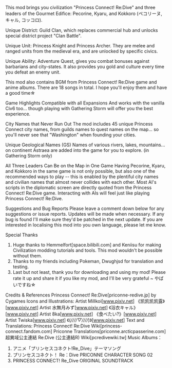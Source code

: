 This mod brings you civilization "Princess Connect! Re:Dive" and three leaders of the Gourmet Edifice: Pecorine, Kyaru, and Kokkoro (ペコリーヌ, キャル, コッコロ).

Unique District: Guild Clan, which replaces commercial hub and unlocks special district project "Clan Battle".

Unique Unit: Princess Knight and Princess Archer. They are melee and ranged units from the medieval era, and are unlocked by specific civics.

Unique Ability: Adventure Quest, gives you combat bonuses against barbarians and city-states. It also provides you gold and culture every time you defeat an enemy unit.

This mod also contains BGM from Princess Connect! Re:Dive game and anime albums. There are 18 songs in total. I hope you'll enjoy them and have a good time☆

Game Highlights
Compatible with all Expansions
And works with the vanilla Civ6 too... though playing with Gathering Storm will offer you the best experience.

City Names that Never Run Out
The mod includes 45 unique Princess Connect city names, from guilds names to quest names on the map... so you'll never see that "Washington" when founding your cities.

Unique Geological Names (GS)
Names of various rivers, lakes, mountains... on continent Astraea are added into the game for you to explore. (in Gathering Storm only)

All Three Leaders Can Be on the Map in One Game
Having Pecorine, Kyaru, and Kokkoro in the same game is not only possible, but also one of the recommended ways to play -- this is enabled by the plentiful city names and civilian names that almost never collides with each other.
Most AI's scripts in the diplomatic screen are directly quoted from the Princess Connect! Re:Dive game. Interacting with AIs will feel just like playing Princess Connect! Re:Dive.

Suggestions and Bug Reports
Please leave a comment down below for any suggestions or issue reports.
Updates will be made when necessary. If any bug is found I'll make sure they'd be patched in the next update.
If you are interested in localising this mod into you own language, please let me know.

Special Thanks
1. Huge thanks to Hemmelfort[space.bilibili.com] and Keniisu for making Civilization modding tutorials and tools. This mod wouldn't be possible without them.
2. Thanks to my friends including Pokeman, Dwughjsd for translation and testing.
3. Last but not least, thank you for downloading and using my mod!
Please rate it up and share it if you like my mod, and I'll be very grateful ~ やばいですね☆

Credits & References
Princess Connect! Re:Dive[priconne-redive.jp] by Cygames
Icons and Illustrations:
Artist Millkoi[www.pixiv.net] 《凯凯凯凯露》[www.pixiv.net]
Artist 水無月みず[www.pixiv.net] 《浴衣キャル》[www.pixiv.net]
Artist 8ka[www.pixiv.net] 《食べたい?》[www.pixiv.net]
Artist Twiska[www.pixiv.net] 《(*////▽////*)》[www.pixiv.net]
Text and Translations:
Princess Connect! Re:Dive Wiki[princess-connect.fandom.com]
Priconne Translations[priconne.arcticpasserine.com]
超異域公主連結 Re:Dive (公主連結R) Wiki[pcredivewiki.tw]
Music Albums：
1. アニメ「プリンセスコネクト!Re_Dive」テーマソング
2. プリンセスコネクト！ Re：Dive PRICONNE CHARACTER SONG 02
3. PRINCESS CONNECT! Re_Dive ORIGINAL SOUNDTRACK